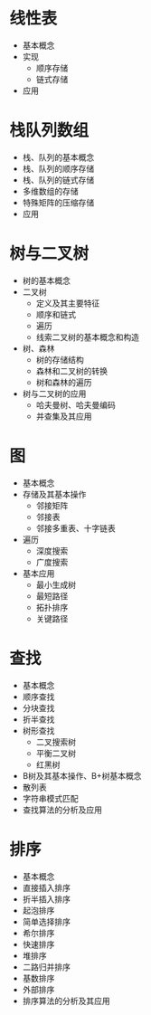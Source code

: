 # **线性表**
- 基本概念
- 实现
	- 顺序存储
	- 链式存储
- 应用
# **栈队列数组**
- 栈、队列的基本概念
- 栈、队列的顺序存储
- 栈、队列的链式存储
- 多维数组的存储
- 特殊矩阵的压缩存储
- 应用
# **树与二叉树**
- 树的基本概念
- 二叉树
	- 定义及其主要特征
	- 顺序和链式
	- 遍历
	- 线索二叉树的基本概念和构造
- 树、森林
	- 树的存储结构
	- 森林和二叉树的转换
	- 树和森林的遍历
- 树与二叉树的应用
	- 哈夫曼树、哈夫曼编码
	- 并查集及其应用
# **图**
- 基本概念
- 存储及其基本操作
	- 邻接矩阵
	- 邻接表
	- 邻接多重表、十字链表
- 遍历
	- 深度搜索
	- 广度搜索
- 基本应用
	- 最小生成树
	- 最短路径
	- 拓扑排序
	- 关键路径
# **查找**
- 基本概念
- 顺序查找
- 分块查找
- 折半查找
- 树形查找
	- 二叉搜索树
	- 平衡二叉树
	- 红黑树
- B树及其基本操作、B+树基本概念
- 散列表
- 字符串模式匹配
- 查找算法的分析及应用
# **排序**
- 基本概念
- 直接插入排序
- 折半插入排序
- 起泡排序
- 简单选择排序
- 希尔排序
- 快速排序
- 堆排序
- 二路归并排序
- 基数排序
- 外部排序
- 排序算法的分析及其应用